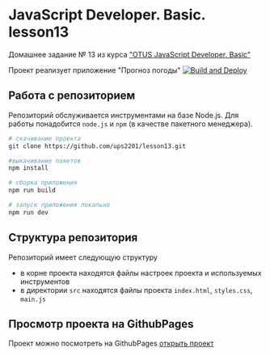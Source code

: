 # JavaScript Developer. Basic. lesson13

Домашнее задание № 13 из курса ["OTUS JavaScript Developer. Basic"](https://github.com/vvscode/otus--javascript-basic/blob/master/lessons/lesson13/ht.md)

Проект реализует приложение "Прогноз погоды"
[![Build and Deploy](https://github.com/ups2201/lesson13/actions/workflows/deploy.yml/badge.svg)](https://github.com/ups2201/lesson13/actions/workflows/deploy.yml)

## Работа с репозиторием

Репозиторий обслуживается инструментами на базе Node.js. Для работы понадобится `node.js` и `npm` (в качестве пакетного менеджера).

```bash
# скачивание проекта
git clone https://github.com/ups2201/lesson13.git

#выкачивание пакетов
npm install

# сборка приложения
npm run build

# запуск приложения локально
npm run dev
```


## Структура репозитория

Репозиторий имеет следующую структуру

- в корне проекта находятся файлы настроек проекта и используемых инструментов
- в директории `src` находятся файлы проекта `index.html`, `styles.css`, `main.js`

## Просмотр проекта на GithubPages
Проект можно посмотреть на GithubPages [открыть проект](https://ups2201.github.io/lesson13/)
